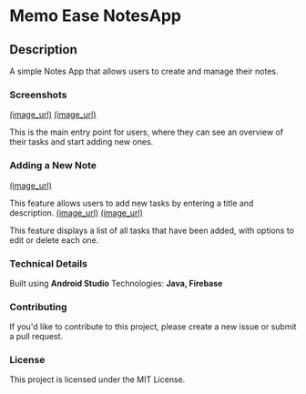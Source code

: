 # Memo Ease NotesApp
## Description
A simple Notes App that allows users to create and manage their notes.

### Screenshots
[(image_url)](link_url)
[(image_url)](link_url)

This is the main entry point for users, where they can see an overview of their tasks and start adding new ones.

### Adding a New Note
[(image_url)](link_url)

This feature allows users to add new tasks by entering a title and description.
[(image_url)](link_url)
[(image_url)](link_url)

This feature displays a list of all tasks that have been added, with options to edit or delete each one.

### Technical Details
Built using **Android Studio**
Technologies: **Java, Firebase**

### Contributing
If you'd like to contribute to this project, please create a new issue or submit a pull request.

### License
This project is licensed under the MIT License.
